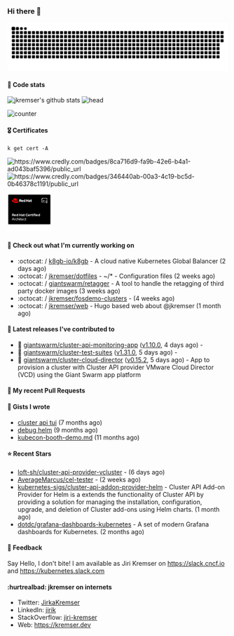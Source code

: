 ### Hi there 👋

<picture>
  <source media="(prefers-color-scheme: dark)" srcset="github-snake-dark.svg" />
  <source media="(prefers-color-scheme: light)" srcset="github-snake.svg" />
  <img alt="github-snake" src="github-snake.svg" />
</picture>

#### 📱 Code stats

![jkremser's github stats](https://github-readme-stats.vercel.app/api?username=jkremser&count_private=true&show_icons=true&hide_border=false&theme=tokyonight&title_color=5bcdec&bg_color=0d1117&border_radius=false) ![head](https://user-images.githubusercontent.com/535866/175570014-71166aaa-95f7-4a4f-869c-93a16481de4e.jpeg)



![counter](https://komarev.com/ghpvc/?username=jkremser&color=5bcdec&style=for-the-badge)

#### 🎖 Certificates
```
k get cert -A
```
<p align="left">
    <a style="text-decoration: none !important;" href="https://www.credly.com/badges/8ca716d9-fa9b-42e6-b4a1-ad043baf5396/public_url">
        <img src="https://training.linuxfoundation.org/wp-content/uploads/2022/11/CKA.png" alt="https://www.credly.com/badges/8ca716d9-fa9b-42e6-b4a1-ad043baf5396/public_url" width="110" height="110"/>
    </a>
    <a style="text-decoration: none !important;" href="https://www.credly.com/badges/346440ab-00a3-4c19-bc5d-0b46378c1191/public_url">
        <img src="https://training.linuxfoundation.org/wp-content/uploads/2022/11/CKS.png" alt="https://www.credly.com/badges/346440ab-00a3-4c19-bc5d-0b46378c1191/public_url" width="110" height="110"/>
    </a>
    <a style="text-decoration: none !important;" href="https://rhtapps.redhat.com/verify/?certId=120-194-022">
        <img src="./rhca.png" alt="https://rhtapps.redhat.com/verify/?certId=120-194-022" width="100" height="100"/>
    </a>
</p>

#### 👷 Check out what I'm currently working on

- :octocat: / [k8gb-io/k8gb](https://github.com/k8gb-io/k8gb) - A cloud native Kubernetes Global Balancer (2 days ago)
- :octocat: / [jkremser/dotfiles](https://github.com/jkremser/dotfiles) - ~/*  -  Configuration files (2 weeks ago)
- :octocat: / [giantswarm/retagger](https://github.com/giantswarm/retagger) - A tool to handle the retagging of third party docker images (3 weeks ago)
- :octocat: / [jkremser/fosdemo-clusters](https://github.com/jkremser/fosdemo-clusters) -  (4 weeks ago)
- :octocat: / [jkremser/web](https://github.com/jkremser/web) - Hugo based web about @jkremser (1 month ago)

#### 🔭 Latest releases I've contributed to

- 🎉 [giantswarm/cluster-api-monitoring-app](https://github.com/giantswarm/cluster-api-monitoring-app) ([v1.10.0](https://github.com/giantswarm/cluster-api-monitoring-app/releases/tag/v1.10.0), 4 days ago) - 
- 🎉 [giantswarm/cluster-test-suites](https://github.com/giantswarm/cluster-test-suites) ([v1.31.0](https://github.com/giantswarm/cluster-test-suites/releases/tag/v1.31.0), 5 days ago) - 
- 🎉 [giantswarm/cluster-cloud-director](https://github.com/giantswarm/cluster-cloud-director) ([v0.15.2](https://github.com/giantswarm/cluster-cloud-director/releases/tag/v0.15.2), 5 days ago) - App to provision a cluster with Cluster API provider VMware Cloud Director (VCD) using the Giant Swarm app platform

#### 🔨 My recent Pull Requests


#### 📓 Gists I wrote

- [cluster api tui](https://gist.github.com/176c5bae04a9db8feea0f72217e8eff5) (7 months ago)
- [debug helm](https://gist.github.com/40bc6009eefdea63b57854becf8409a5) (9 months ago)
- [kubecon-booth-demo.md](https://gist.github.com/8ec12c94e4ff2fc8aa0ee0754363a035) (11 months ago)

#### ⭐ Recent Stars

- [loft-sh/cluster-api-provider-vcluster](https://github.com/loft-sh/cluster-api-provider-vcluster) -  (6 days ago)
- [AverageMarcus/cel-tester](https://github.com/AverageMarcus/cel-tester) -  (2 weeks ago)
- [kubernetes-sigs/cluster-api-addon-provider-helm](https://github.com/kubernetes-sigs/cluster-api-addon-provider-helm) - Cluster API Add-on Provider for Helm is a extends the functionality of Cluster API by providing a solution for managing the installation, configuration, upgrade, and deletion of Cluster add-ons using Helm charts. (1 month ago)
- [dotdc/grafana-dashboards-kubernetes](https://github.com/dotdc/grafana-dashboards-kubernetes) - A set of modern Grafana dashboards for Kubernetes. (2 months ago)

#### 💬 Feedback

Say Hello, I don't bite! I am available as Jiri Kremser on https://slack.cncf.io and https://kubernetes.slack.com


#### :hurtrealbad: jkremser on internets

- Twitter: <a href="https://twitter.com/JirkaKremser">JirkaKremser</a>
- LinkedIn: <a href="https://www.linkedin.com/in/jirik/">jirik</a>
- StackOverflow: <a href="https://stackoverflow.com/users/1594980/jiri-kremser">jiri-kremser</a>
- Web: https://kremser.dev